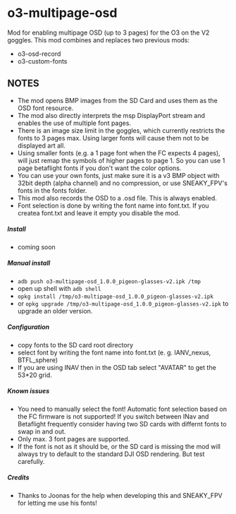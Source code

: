 # o3-multipage-osd
Mod for enabling multipage OSD (up to 3 pages) for the O3 on the V2 goggles.
This mod combines and replaces two previous mods:
- o3-osd-record
- o3-custom-fonts


## NOTES
- The mod opens BMP images from the SD Card and uses them as the OSD font resource.
- The mod also directly interprets the msp DisplayPort stream and enables the use of multiple font pages.
- There is an image size limit in the goggles, which currently restricts the fonts to 3 pages max. Using larger fonts will cause them not to be displayed art all.
- Using smaller fonts (e.g. a 1 page font when the FC expects 4 pages), will just remap the symbols of higher pages to page 1. So you can use 1 page betaflight fonts if you don't want the color options.
- You can use your own fonts, just make sure it is a v3 BMP object with 32bit depth (alpha channel) and no compression, or use SNEAKY_FPV's fonts in the fonts folder.
- This mod also records the OSD to a .osd file. This is always enabled.
- Font selection is done by writing the font name into font.txt. If you createa font.txt and leave it empty you disable the mod.

##### Install
- coming soon 

##### Manual install
- `adb push o3-multipage-osd_1.0.0_pigeon-glasses-v2.ipk /tmp`
- open up shell with `adb shell`
- `opkg install /tmp/o3-multipage-osd_1.0.0_pigeon-glasses-v2.ipk`
- or `opkg upgrade /tmp/o3-multipage-osd_1.0.0_pigeon-glasses-v2.ipk` to upgrade an older version.

##### Configuration
- copy fonts to the SD card root directory
- select font by writing the font name into font.txt (e. g. IANV_nexus, BTFL_sphere)
- If you are using INAV then in the OSD tab select "AVATAR" to get the 53*20 grid.

##### Known issues
- You need to manually select the font! Automatic font selection based on the FC firmware is not supported! If you switch between INav and Betaflight frequently consider having two SD cards with differnt fonts to swap in and out.
- Only max. 3 font pages are supported.
- If the font is not as it should be, or the SD card is missing the mod will always try to default to the standard DJI OSD rendering. But test carefully.

##### Credits
- Thanks to Joonas for the help when developing this and SNEAKY_FPV for letting me use his fonts!
